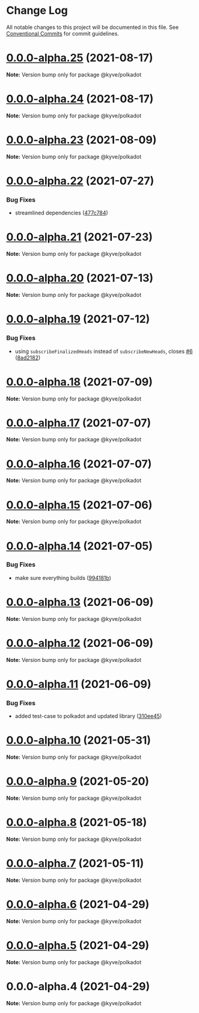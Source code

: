 # Change Log

All notable changes to this project will be documented in this file.
See [Conventional Commits](https://conventionalcommits.org) for commit guidelines.

# [0.0.0-alpha.25](https://github.com/KYVENetwork/polkadot/compare/@kyve/polkadot@0.0.0-alpha.24...@kyve/polkadot@0.0.0-alpha.25) (2021-08-17)

**Note:** Version bump only for package @kyve/polkadot





# [0.0.0-alpha.24](https://github.com/KYVENetwork/polkadot/compare/@kyve/polkadot@0.0.0-alpha.23...@kyve/polkadot@0.0.0-alpha.24) (2021-08-17)

**Note:** Version bump only for package @kyve/polkadot





# [0.0.0-alpha.23](https://github.com/KYVENetwork/polkadot/compare/@kyve/polkadot@0.0.0-alpha.22...@kyve/polkadot@0.0.0-alpha.23) (2021-08-09)

**Note:** Version bump only for package @kyve/polkadot





# [0.0.0-alpha.22](https://github.com/KYVENetwork/polkadot/compare/@kyve/polkadot@0.0.0-alpha.21...@kyve/polkadot@0.0.0-alpha.22) (2021-07-27)


### Bug Fixes

* streamlined dependencies ([477c784](https://github.com/KYVENetwork/polkadot/commit/477c784e56d3de6373697237ddf2885e28009742))





# [0.0.0-alpha.21](https://github.com/KYVENetwork/polkadot/compare/@kyve/polkadot@0.0.0-alpha.20...@kyve/polkadot@0.0.0-alpha.21) (2021-07-23)

**Note:** Version bump only for package @kyve/polkadot





# [0.0.0-alpha.20](https://github.com/KYVENetwork/polkadot/compare/@kyve/polkadot@0.0.0-alpha.19...@kyve/polkadot@0.0.0-alpha.20) (2021-07-13)

**Note:** Version bump only for package @kyve/polkadot





# [0.0.0-alpha.19](https://github.com/KYVENetwork/polkadot/compare/@kyve/polkadot@0.0.0-alpha.18...@kyve/polkadot@0.0.0-alpha.19) (2021-07-12)


### Bug Fixes

* using `subscribeFinalizedHeads` instead of `subscribeNewHeads`, closes [#6](https://github.com/KYVENetwork/polkadot/issues/6) ([8ad2182](https://github.com/KYVENetwork/polkadot/commit/8ad2182e62b1b1aea11ac83b7974460d1099a572))





# [0.0.0-alpha.18](https://github.com/KYVENetwork/polkadot/compare/@kyve/polkadot@0.0.0-alpha.17...@kyve/polkadot@0.0.0-alpha.18) (2021-07-09)

**Note:** Version bump only for package @kyve/polkadot





# [0.0.0-alpha.17](https://github.com/KYVENetwork/polkadot/compare/@kyve/polkadot@0.0.0-alpha.16...@kyve/polkadot@0.0.0-alpha.17) (2021-07-07)

**Note:** Version bump only for package @kyve/polkadot





# [0.0.0-alpha.16](https://github.com/KYVENetwork/polkadot/compare/@kyve/polkadot@0.0.0-alpha.15...@kyve/polkadot@0.0.0-alpha.16) (2021-07-07)

**Note:** Version bump only for package @kyve/polkadot





# [0.0.0-alpha.15](https://github.com/KYVENetwork/polkadot/compare/@kyve/polkadot@0.0.0-alpha.14...@kyve/polkadot@0.0.0-alpha.15) (2021-07-06)

**Note:** Version bump only for package @kyve/polkadot





# [0.0.0-alpha.14](https://github.com/KYVENetwork/polkadot/compare/@kyve/polkadot@0.0.0-alpha.13...@kyve/polkadot@0.0.0-alpha.14) (2021-07-05)


### Bug Fixes

* make sure everything builds ([994181b](https://github.com/KYVENetwork/polkadot/commit/994181bbbc4b242c59545b29f7234f8bc0b822e4))





# [0.0.0-alpha.13](https://github.com/KYVENetwork/polkadot/compare/@kyve/polkadot@0.0.0-alpha.12...@kyve/polkadot@0.0.0-alpha.13) (2021-06-09)

**Note:** Version bump only for package @kyve/polkadot





# [0.0.0-alpha.12](https://github.com/KYVENetwork/polkadot/compare/@kyve/polkadot@0.0.0-alpha.11...@kyve/polkadot@0.0.0-alpha.12) (2021-06-09)

**Note:** Version bump only for package @kyve/polkadot





# [0.0.0-alpha.11](https://github.com/KYVENetwork/polkadot/compare/@kyve/polkadot@0.0.0-alpha.10...@kyve/polkadot@0.0.0-alpha.11) (2021-06-09)


### Bug Fixes

* added test-case to polkadot and updated library ([310ee45](https://github.com/KYVENetwork/polkadot/commit/310ee454edfe868deebffb8e12413c9b5c90b963))





# [0.0.0-alpha.10](https://github.com/KYVENetwork/polkadot/compare/@kyve/polkadot@0.0.0-alpha.9...@kyve/polkadot@0.0.0-alpha.10) (2021-05-31)

**Note:** Version bump only for package @kyve/polkadot





# [0.0.0-alpha.9](https://github.com/KYVENetwork/polkadot/compare/@kyve/polkadot@0.0.0-alpha.8...@kyve/polkadot@0.0.0-alpha.9) (2021-05-20)

**Note:** Version bump only for package @kyve/polkadot





# [0.0.0-alpha.8](https://github.com/KYVENetwork/polkadot/compare/@kyve/polkadot@0.0.0-alpha.7...@kyve/polkadot@0.0.0-alpha.8) (2021-05-18)

**Note:** Version bump only for package @kyve/polkadot





# [0.0.0-alpha.7](https://github.com/KYVENetwork/polkadot/compare/@kyve/polkadot@0.0.0-alpha.6...@kyve/polkadot@0.0.0-alpha.7) (2021-05-11)

**Note:** Version bump only for package @kyve/polkadot





# [0.0.0-alpha.6](https://github.com/KYVENetwork/polkadot/compare/@kyve/polkadot@0.0.0-alpha.5...@kyve/polkadot@0.0.0-alpha.6) (2021-04-29)

**Note:** Version bump only for package @kyve/polkadot

# [0.0.0-alpha.5](https://github.com/KYVENetwork/polkadot/compare/@kyve/polkadot@0.0.0-alpha.4...@kyve/polkadot@0.0.0-alpha.5) (2021-04-29)

**Note:** Version bump only for package @kyve/polkadot

# 0.0.0-alpha.4 (2021-04-29)

**Note:** Version bump only for package @kyve/polkadot

